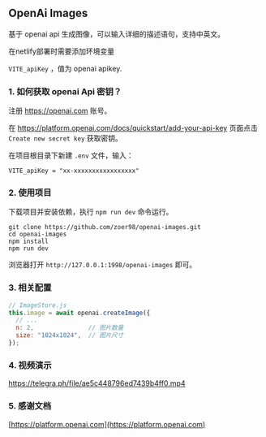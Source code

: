 ## OpenAi Images

基于 openai api 生成图像，可以输入详细的描述语句，支持中英文。

在netlify部署时需要添加环境变量

`VITE_apiKey` ，值为 openai apikey.

### 1. 如何获取 openai Api 密钥？

注册 https://openai.com 账号。

在 https://platform.openai.com/docs/quickstart/add-your-api-key 页面点击 `Create new secret key` 获取密钥。

在项目根目录下新建 `.env` 文件，输入：

```env
VITE_apiKey = "xx-xxxxxxxxxxxxxxxxx"
```

### 2. 使用项目

下载项目并安装依赖，执行 `npm run dev` 命令运行。

```
git clone https://github.com/zoer98/openai-images.git
cd openai-images
npm install
npm run dev
```

浏览器打开 `http://127.0.0.1:1998/openai-images` 即可。

### 3. 相关配置

```js
// ImageStore.js
this.image = await openai.createImage({
  // ...
  n: 2,               // 图片数量
  size: "1024x1024",  // 图片尺寸
});
```

### 4. 视频演示

https://telegra.ph/file/ae5c448796ed7439b4ff0.mp4


### 5. 感谢文档

[https://platform.openai.com](https://platform.openai.com)
